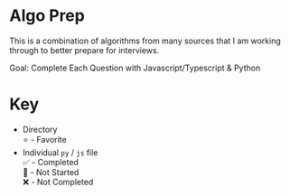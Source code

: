 # Algo Prep
This is a combination of algorithms from many sources that I am working through to better prepare for interviews. 

Goal: Complete Each Question with Javascript/Typescript & Python

# Key
- Directory  
    ⭐️ - Favorite  
- Individual `py` / `js` file  
    ✅ - Completed  
    🔸 - Not Started  
    ❌ - Not Completed  